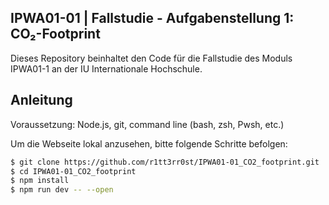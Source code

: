 ## IPWA01-01 | Fallstudie - Aufgabenstellung 1: CO₂-Footprint

Dieses Repository beinhaltet den Code für die Fallstudie des Moduls IPWA01-1 an der IU Internationale Hochschule.

## Anleitung

Voraussetzung: Node.js, git, command line (bash, zsh, Pwsh, etc.)

Um die Webseite lokal anzusehen, bitte folgende Schritte befolgen:

```bash
$ git clone https://github.com/r1tt3rr0st/IPWA01-01_CO2_footprint.git
$ cd IPWA01-01_CO2_footprint
$ npm install
$ npm run dev -- --open
```

